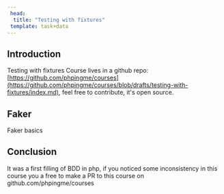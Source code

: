```yaml
---
 head:
  title: "Testing with fixtures"
 template: task+data
---
```


## Introduction
Testing with fixtures Course lives in a github repo:
[https://github.com/phpingme/courses](https://github.com/phpingme/courses/blob/drafts/testing-with-fixtures/index.md), feel free to contribute, it's open source.


## Faker
Faker basics

## Conclusion

It was a first filling of BDD in php, if you noticed some inconsistency in this course you a free to make a PR to this course on github.com/phpingme/courses
